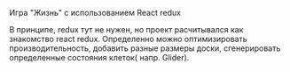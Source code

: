 Игра "Жизнь" с использованием React redux

В принципе, redux тут не нужен, но проект расчитывался как знакомство react redux.
Определенно можно оптимизировать производительность, добавить разные размеры доски, сгенерировать определенные состояния клеток( напр. Glider).
